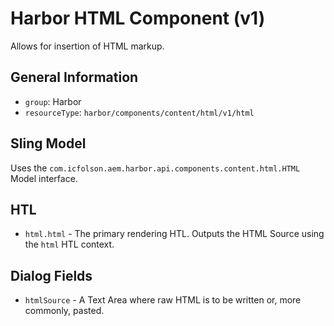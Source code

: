 # Harbor HTML Component (v1)

Allows for insertion of HTML markup.

## General Information

* `group`: Harbor
* `resourceType`: `harbor/components/content/html/v1/html`

## Sling Model

Uses the `com.icfolson.aem.harbor.api.components.content.html.HTML` 
Model interface.

## HTL

* `html.html` - The primary rendering HTL.  Outputs the HTML Source using the 
  `html` HTL context.
  
## Dialog Fields

* `htmlSource` - A Text Area where raw HTML is to be written or, more commonly, pasted.